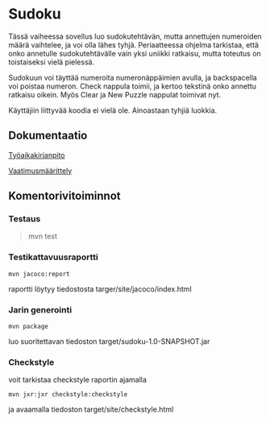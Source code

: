 # Sudoku

Tässä vaiheessa sovellus luo sudokutehtävän, mutta annettujen numeroiden määrä vaihtelee, ja voi olla lähes tyhjä. Periaatteessa ohjelma tarkistaa, että onko annetulle sudokutehtävälle vain yksi uniikki ratkaisu, mutta toteutus on toistaiseksi vielä pielessä.

Sudokuun voi täyttää numeroita numeronäppäimien avulla, ja backspacella voi poistaa numeron. Check nappula toimii, ja kertoo tekstinä onko annettu ratkaisu oikein. Myös Clear ja New Puzzle nappulat toimivat nyt.

Käyttäjiin liittyvää koodia ei vielä ole. Ainoastaan tyhjiä luokkia.

## Dokumentaatio
[Työaikakirjanpito](https://github.com/jkokko/otm-harjoitustyo/blob/master/dokumentointi/tyoaikakirjanpito.md)

[Vaatimusmäärittely](https://github.com/jkokko/otm-harjoitustyo/blob/master/dokumentointi/Vaatimusmaarittely.md)

## Komentorivitoiminnot

### Testaus
>mvn test

### Testikattavuusraportti

`mvn jacoco:report`

raportti löytyy tiedostosta targer/site/jacoco/index.html

### Jarin generointi
`mvn package`

luo suoritettavan tiedoston target/sudoku-1.0-SNAPSHOT.jar

### Checkstyle
voit tarkistaa checkstyle raportin ajamalla

`mvn jxr:jxr checkstyle:checkstyle`

ja avaamalla tiedoston target/site/checkstyle.html
